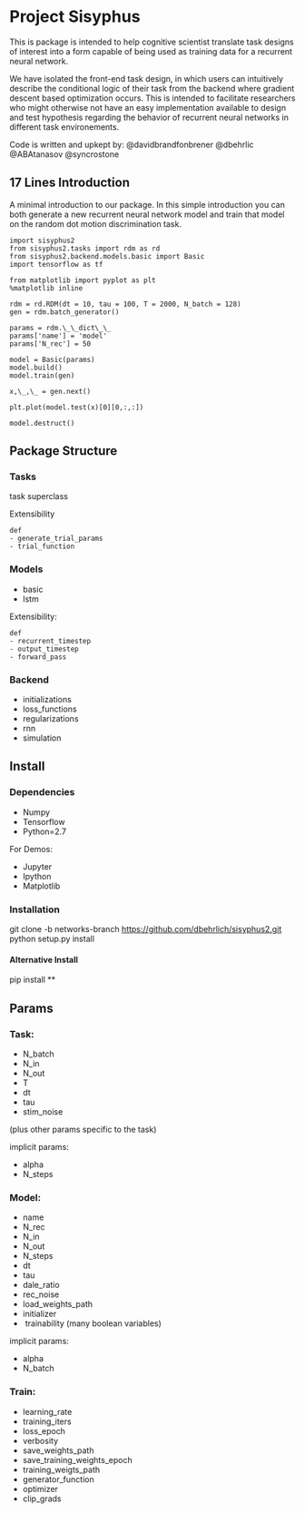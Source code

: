 # Project Sisyphus

This is package is intended to help cognitive scientist translate task designs of interest into a form capable of being used as training data for a recurrent neural network.


We have isolated the front-end task design, in which users can intuitively describe the conditional logic of their task from the backend where gradient descent based optimization occurs. This is intended to facilitate researchers who might otherwise not have an easy implementation available to design and test hypothesis regarding the behavior of recurrent neural networks in different task environements.


Code is written and upkept by: @davidbrandfonbrener @dbehrlic @ABAtanasov @syncrostone 

## 17 Lines Introduction

A minimal introduction to our package. In this simple introduction you can both generate a new recurrent neural network model and train that model on the random dot motion discrimination task.

	import sisyphus2  
	from sisyphus2.tasks import rdm as rd  
	from sisyphus2.backend.models.basic import Basic  
	import tensorflow as tf  

	from matplotlib import pyplot as plt  
	%matplotlib inline

	rdm = rd.RDM(dt = 10, tau = 100, T = 2000, N_batch = 128)  
	gen = rdm.batch_generator()

	params = rdm.\_\_dict\_\_  
	params['name'] = 'model'  
	params['N_rec'] = 50  

	model = Basic(params)  
	model.build()  
	model.train(gen)

	x,\_,\_ = gen.next()

	plt.plot(model.test(x)[0][0,:,:])

	model.destruct()

## Package Structure

### Tasks

task superclass

Extensibility 

	def
	- generate_trial_params
	- trial_function

### Models

- basic
- lstm

Extensibility:

	def
	- recurrent_timestep
	- output_timestep
	- forward_pass

### Backend

- initializations
- loss_functions
- regularizations
- rnn
- simulation


## Install

### Dependencies

- Numpy
- Tensorflow
- Python=2.7

For Demos:
- Jupyter
- Ipython
- Matplotlib

### Installation

git clone -b networks-branch https://github.com/dbehrlich/sisyphus2.git  
python setup.py install

#### Alternative Install

pip install **


## Params

### Task:
- N_batch
- N_in
- N_out
- T
- dt
- tau
- stim_noise

  
(plus other params specific to the task)

implicit params:
  - alpha
  - N_steps


### Model:
- name
- N_rec
- N_in
- N_out
- N_steps
- dt
- tau
- dale_ratio
- rec_noise
- load_weights_path
- initializer 
-  trainability (many boolean variables)

implicit params:
  - alpha
  - N_batch


### Train:
- learning_rate
- training_iters
- loss_epoch
- verbosity
- save_weights_path
- save_training_weights_epoch
- training_weigts_path
- generator_function
- optimizer
- clip_grads